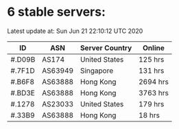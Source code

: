 # 6 stable servers:

Latest update at: Sun Jun 21 22:10:12 UTC 2020

| ID | ASN | Server Country | Online |
| -- | --- | -------------- | ------ |
| #.D09B | AS174 | United States | 125 hrs |
| #.7F1D | AS63949 | Singapore | 131 hrs |
| #.B6F8 | AS63888 | Hong Kong | 2694 hrs |
| #.BD3E | AS63888 | Hong Kong | 3763 hrs |
| #.1278 | AS23033 | United States | 179 hrs |
| #.33B9 | AS63888 | Hong Kong | 18 hrs |

